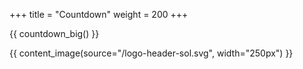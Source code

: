 +++
title = "Countdown"
weight = 200
+++

{{ countdown_big() }}

{{ content_image(source="/logo-header-sol.svg", width="250px") }}